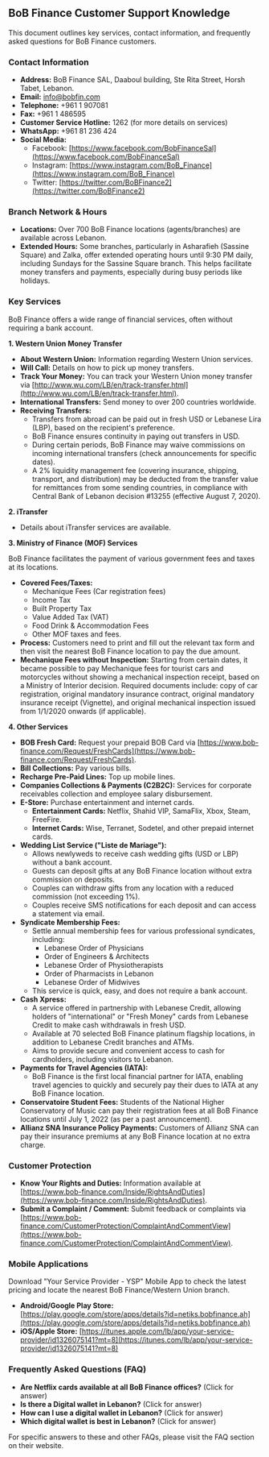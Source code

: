 ## BoB Finance Customer Support Knowledge

This document outlines key services, contact information, and frequently asked questions for BoB Finance customers.

### Contact Information

*   **Address:** BoB Finance SAL, Daaboul building, Ste Rita Street, Horsh Tabet, Lebanon.
*   **Email:** info@bobfin.com
*   **Telephone:** +961 1 907081
*   **Fax:** +961 1 486595
*   **Customer Service Hotline:** 1262 (for more details on services)
*   **WhatsApp:** +961 81 236 424
*   **Social Media:**
    *   Facebook: [https://www.facebook.com/BobFinanceSal](https://www.facebook.com/BobFinanceSal)
    *   Instagram: [https://www.instagram.com/BoB_Finance](https://www.instagram.com/BoB_Finance)
    *   Twitter: [https://twitter.com/BoBFinance2](https://twitter.com/BoBFinance2)

### Branch Network & Hours

*   **Locations:** Over 700 BoB Finance locations (agents/branches) are available across Lebanon.
*   **Extended Hours:** Some branches, particularly in Asharafieh (Sassine Square) and Zalka, offer extended operating hours until 9:30 PM daily, including Sundays for the Sassine Square branch. This helps facilitate money transfers and payments, especially during busy periods like holidays.

### Key Services

BoB Finance offers a wide range of financial services, often without requiring a bank account.

**1. Western Union Money Transfer**

*   **About Western Union:** Information regarding Western Union services.
*   **Will Call:** Details on how to pick up money transfers.
*   **Track Your Money:** You can track your Western Union money transfer via [http://www.wu.com/LB/en/track-transfer.html](http://www.wu.com/LB/en/track-transfer.html).
*   **International Transfers:** Send money to over 200 countries worldwide.
*   **Receiving Transfers:**
    *   Transfers from abroad can be paid out in fresh USD or Lebanese Lira (LBP), based on the recipient's preference.
    *   BoB Finance ensures continuity in paying out transfers in USD.
    *   During certain periods, BoB Finance may waive commissions on incoming international transfers (check announcements for specific dates).
    *   A 2% liquidity management fee (covering insurance, shipping, transport, and distribution) may be deducted from the transfer value for remittances from some sending countries, in compliance with Central Bank of Lebanon decision #13255 (effective August 7, 2020).

**2. iTransfer**

*   Details about iTransfer services are available.

**3. Ministry of Finance (MOF) Services**

BoB Finance facilitates the payment of various government fees and taxes at its locations.

*   **Covered Fees/Taxes:**
    *   Mechanique Fees (Car registration fees)
    *   Income Tax
    *   Built Property Tax
    *   Value Added Tax (VAT)
    *   Food Drink & Accommodation Fees
    *   Other MOF taxes and fees.
*   **Process:** Customers need to print and fill out the relevant tax form and then visit the nearest BoB Finance location to pay the due amount.
*   **Mechanique Fees without Inspection:** Starting from certain dates, it became possible to pay Mechanique fees for tourist cars and motorcycles without showing a mechanical inspection receipt, based on a Ministry of Interior decision. Required documents include: copy of car registration, original mandatory insurance contract, original mandatory insurance receipt (Vignette), and original mechanical inspection issued from 1/1/2020 onwards (if applicable).

**4. Other Services**

*   **BOB Fresh Card:** Request your prepaid BOB Card via [https://www.bob-finance.com/Request/FreshCards](https://www.bob-finance.com/Request/FreshCards).
*   **Bill Collections:** Pay various bills.
*   **Recharge Pre-Paid Lines:** Top up mobile lines.
*   **Companies Collections & Payments (C2B2C):** Services for corporate receivables collection and employee salary disbursement.
*   **E-Store:** Purchase entertainment and internet cards.
    *   **Entertainment Cards:** Netflix, Shahid VIP, SamaFlix, Xbox, Steam, FreeFire.
    *   **Internet Cards:** Wise, Terranet, Sodetel, and other prepaid internet cards.
*   **Wedding List Service ("Liste de Mariage"):**
    *   Allows newlyweds to receive cash wedding gifts (USD or LBP) without a bank account.
    *   Guests can deposit gifts at any BoB Finance location without extra commission on deposits.
    *   Couples can withdraw gifts from any location with a reduced commission (not exceeding 1%).
    *   Couples receive SMS notifications for each deposit and can access a statement via email.
*   **Syndicate Membership Fees:**
    *   Settle annual membership fees for various professional syndicates, including:
        *   Lebanese Order of Physicians
        *   Order of Engineers & Architects
        *   Lebanese Order of Physiotherapists
        *   Order of Pharmacists in Lebanon
        *   Lebanese Order of Midwives
    *   This service is quick, easy, and does not require a bank account.
*   **Cash Xpress:**
    *   A service offered in partnership with Lebanese Credit, allowing holders of "international" or "Fresh Money" cards from Lebanese Credit to make cash withdrawals in fresh USD.
    *   Available at 70 selected BoB Finance platinum flagship locations, in addition to Lebanese Credit branches and ATMs.
    *   Aims to provide secure and convenient access to cash for cardholders, including visitors to Lebanon.
*   **Payments for Travel Agencies (IATA):**
    *   BoB Finance is the first local financial partner for IATA, enabling travel agencies to quickly and securely pay their dues to IATA at any BoB Finance location.
*   **Conservatoire Student Fees:** Students of the National Higher Conservatory of Music can pay their registration fees at all BoB Finance locations until July 1, 2022 (as per a past announcement).
*   **Allianz SNA Insurance Policy Payments:** Customers of Allianz SNA can pay their insurance premiums at any BoB Finance location at no extra charge.

### Customer Protection

*   **Know Your Rights and Duties:** Information available at [https://www.bob-finance.com/Inside/RightsAndDuties](https://www.bob-finance.com/Inside/RightsAndDuties).
*   **Submit a Complaint / Comment:** Submit feedback or complaints via [https://www.bob-finance.com/CustomerProtection/ComplaintAndCommentView](https://www.bob-finance.com/CustomerProtection/ComplaintAndCommentView).

### Mobile Applications

Download "Your Service Provider - YSP" Mobile App to check the latest pricing and locate the nearest BoB Finance/Western Union branch.

*   **Android/Google Play Store:** [https://play.google.com/store/apps/details?id=netiks.bobfinance.ah](https://play.google.com/store/apps/details?id=netiks.bobfinance.ah)
*   **iOS/Apple Store:** [https://itunes.apple.com/lb/app/your-service-provider/id1326075141?mt=8](https://itunes.com/lb/app/your-service-provider/id1326075141?mt=8)

### Frequently Asked Questions (FAQ)

*   **Are Netflix cards available at all BoB Finance offices?** (Click for answer)
*   **Is there a Digital wallet in Lebanon?** (Click for answer)
*   **How can I use a digital wallet in Lebanon?** (Click for answer)
*   **Which digital wallet is best in Lebanon?** (Click for answer)

For specific answers to these and other FAQs, please visit the FAQ section on their website.
